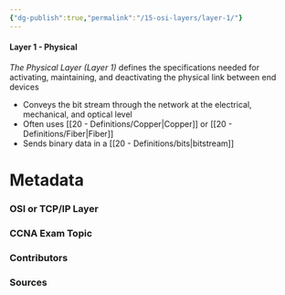 ```yaml
---
{"dg-publish":true,"permalink":"/15-osi-layers/layer-1/"}
---
```


#### Layer 1 - Physical
*The Physical Layer (Layer 1)* defines the specifications needed for activating, maintaining, and deactivating the physical link between end devices
- Conveys the bit stream through the network at the electrical, mechanical, and optical level
- Often uses [[20 - Definitions/Copper\|Copper]] or [[20 - Definitions/Fiber\|Fiber]] 
- Sends binary data in a [[20 - Definitions/bits\|bitstream]]


# Metadata
### OSI or TCP/IP Layer

### CCNA Exam Topic

### Contributors

### Sources

